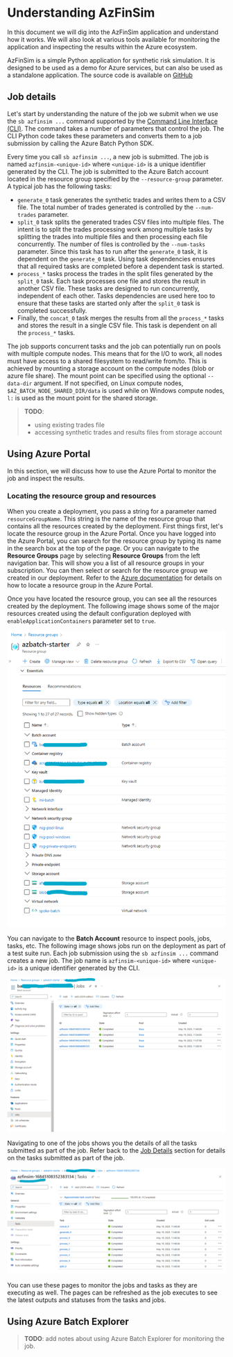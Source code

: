 # Understanding AzFinSim

In this document we will dig into the AzFinSim application and understand how it works.
We will also look at various tools available for monitoring the application and inspecting the results
within the Azure ecosystem.

AzFinSim is a simple Python application for synthetic risk simulation. It is designed to be used as a demo for
Azure services, but can also be used as a standalone application.
The source code is available on [GitHub](https://github.com/utkarshayachit/azfinsim)

## Job details

Let's start by understanding the nature of the job we submit when we use the `sb azfinsim ...` command supported by
the [Command Line Interface (CLI)](cli.md). The command takes a number of parameters that control the job. The CLI
Python code takes these parameters and converts them to a job submission by calling the Azure Batch Python SDK.

Every time you call `sb azfinsim ...`, a new job is submitted. The job is named `azfinsim-<unique-id>` where
`<unique-id>` is a unique identifier generated by the CLI. The job is submitted to the Azure Batch account
located in the resource group specified by the `--resource-group` parameter. A typical job has the following
tasks:

* `generate_0` task generates the synthetic trades and writes them to a CSV file. The total number of trades generated
  is controlled by the `--num-trades` parameter.
* `split_0` task splits the generated trades CSV files into multiple files. The intent is to split the trades processing
  work among multiple tasks by splitting the trades into multiple files and then processing each file concurrently.
  The number of files is controlled by the `--num-tasks` parameter. Since this task has to run after the `generate_0` task,
  it is dependent on the `generate_0` task. Using task dependencies ensures that all required tasks are completed before
  a dependent task is started.
* `process_*` tasks process the trades in the split files generated by the `split_0` task. Each task processes one file and
  stores the result in another CSV file. These tasks are designed to run concurrently, independent of each other. Tasks dependencies
  are used here too to ensure that these tasks are started only after the `split_0` task is completed successfully.
* Finally, the `concat_0` task merges the results from all the `process_*` tasks and stores the result in a single CSV file.
  This task is dependent on all the `process_*` tasks.

The job supports concurrent tasks and the job can potentially run on pools with multiple compute nodes. This means that for the
I/O to work, all nodes must have access to a shared filesystem to read/write from/to. This is achieved by mounting a storage account
on the compute nodes (blob or azure file share). The mount point can be specified using the optional `--data-dir` argument. If not
specified, on Linux compute nodes,  `$AZ_BATCH_NODE_SHARED_DIR/data` is used while on Windows compute nodes, `l:` is used as the mount point for the shared storage.

> __TODO__:
>
> * using existing trades file
> * accessing synthetic trades and results files from storage account

## Using Azure Portal

In this section, we will discuss how to use the Azure Portal to monitor the job and inspect the results.

### Locating the resource group and resources

When you create a deployment, you pass a string for a parameter named `resourceGroupName`.
This string is the name of the resource group that contains all the resources created by the deployment.
First things first, let's locate the resource group in the Azure Portal. Once you have logged into the Azure Portal,
you can search for the resource group by typing its name in the search box at the top of the page. Or you can navigate
to the **Resource Groups** page by selecting **Resource Groups** from the left navigation bar. This will show you a list
of all resource groups in your subscription. You can then select or search for the resource group we created in our
deployment. Refer to the
[Azure documentation](https://learn.microsoft.com/en-us/azure/azure-resource-manager/management/manage-resource-groups-portal)
for details on how to locate a resource group in the Azure Portal.

Once you have located the resource group, you can see all the resources created by the deployment. The following image
shows some of the major resources created using the default configuration deployed with
`enableApplicationContainers` parameter set to `true`.

![Resource Group](images/resources.png)

You can navigate to the **Batch Account** resource to inspect pools, jobs, tasks, etc. The following image shows jobs
run on the deployment as part of a test suite run. Each job submission using the `sb azfinsim ...` command creates a new
job. The job name is `azfinsim-<unique-id>` where `<unique-id>` is a unique identifier generated by the CLI.

![Jobs](images/jobs.png)

Navigating to one of the jobs shows you the details of all the tasks submitted as part of the job. Refer back to the
[Job Details](#job-details) section for details on the tasks submitted as part of the job.

![Tasks](images/tasks.png)

You can use these pages to monitor the jobs and tasks as they are executing as well. The pages can be refreshed
as the job executes to see the latest outputs and statuses from the tasks and jobs.


## Using Azure Batch Explorer

> __TODO__: add notes about using Azure Batch Explorer for monitoring the job.
